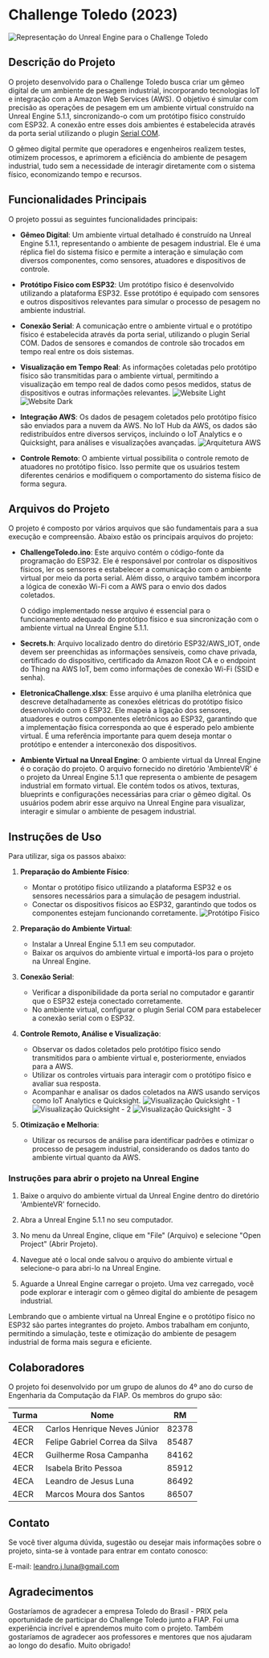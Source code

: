 # Challenge Toledo (2023)

![Representação do Unreal Engine para o Challenge Toledo](./images/PrototipoUnrealEngine.png)

## Descrição do Projeto

O projeto desenvolvido para o Challenge Toledo busca criar um gêmeo digital de um ambiente de pesagem industrial, incorporando tecnologias IoT e integração com a Amazon Web Services (AWS). O objetivo é simular com precisão as operações de pesagem em um ambiente virtual construído na Unreal Engine 5.1.1, sincronizando-o com um protótipo físico construído com ESP32. A conexão entre esses dois ambientes é estabelecida através da porta serial utilizando o plugin [Serial COM](https://github.com/videofeedback/Unreal_Engine_SerialCOM_Plugin).

O gêmeo digital permite que operadores e engenheiros realizem testes, otimizem processos, e aprimorem a eficiência do ambiente de pesagem industrial, tudo sem a necessidade de interagir diretamente com o sistema físico, economizando tempo e recursos.

## Funcionalidades Principais

O projeto possui as seguintes funcionalidades principais:

- **Gêmeo Digital**: Um ambiente virtual detalhado é construído na Unreal Engine 5.1.1, representando o ambiente de pesagem industrial. Ele é uma réplica fiel do sistema físico e permite a interação e simulação com diversos componentes, como sensores, atuadores e dispositivos de controle.

- **Protótipo Físico com ESP32**: Um protótipo físico é desenvolvido utilizando a plataforma ESP32. Esse protótipo é equipado com sensores e outros dispositivos relevantes para simular o processo de pesagem no ambiente industrial.

- **Conexão Serial**: A comunicação entre o ambiente virtual e o protótipo físico é estabelecida através da porta serial, utilizando o plugin Serial COM. Dados de sensores e comandos de controle são trocados em tempo real entre os dois sistemas.

- **Visualização em Tempo Real**: As informações coletadas pelo protótipo físico são transmitidas para o ambiente virtual, permitindo a visualização em tempo real de dados como pesos medidos, status de dispositivos e outras informações relevantes.
   ![Website Light](./images/WebsiteLight.png)
   ![Website Dark](./images/WebsiteDark.png)

- **Integração AWS**: Os dados de pesagem coletados pelo protótipo físico são enviados para a nuvem da AWS. No IoT Hub da AWS, os dados são redistribuídos entre diversos serviços, incluindo o IoT Analytics e o Quicksight, para análises e visualizações avançadas.
   ![Arquitetura AWS](./ArquiteturaAWS.png)

- **Controle Remoto**: O ambiente virtual possibilita o controle remoto de atuadores no protótipo físico. Isso permite que os usuários testem diferentes cenários e modifiquem o comportamento do sistema físico de forma segura.

## Arquivos do Projeto

O projeto é composto por vários arquivos que são fundamentais para a sua execução e compreensão. Abaixo estão os principais arquivos do projeto:

- **ChallengeToledo.ino**: Este arquivo contém o código-fonte da programação do ESP32. Ele é responsável por controlar os dispositivos físicos, ler os sensores e estabelecer a comunicação com o ambiente virtual por meio da porta serial. Além disso, o arquivo também incorpora a lógica de conexão Wi-Fi com a AWS para o envio dos dados coletados. 
   
   O código implementado nesse arquivo é essencial para o funcionamento adequado do protótipo físico e sua sincronização com o ambiente virtual na Unreal Engine 5.1.1. 

- **Secrets.h**: Arquivo localizado dentro do diretório ESP32/AWS_IOT, onde devem ser preenchidas as informações sensíveis, como chave privada, certificado do dispositivo, certificado da Amazon Root CA e o endpoint do Thing na AWS IoT, bem como informações de conexão Wi-Fi (SSID e senha).

- **EletronicaChallenge.xlsx**: Esse arquivo é uma planilha eletrônica que descreve detalhadamente as conexões elétricas do protótipo físico desenvolvido com o ESP32. Ele mapeia a ligação dos sensores, atuadores e outros componentes eletrônicos ao ESP32, garantindo que a implementação física corresponda ao que é esperado pelo ambiente virtual. É uma referência importante para quem deseja montar o protótipo e entender a interconexão dos dispositivos.

- **Ambiente Virtual na Unreal Engine**: O ambiente virtual da Unreal Engine é o coração do projeto. O arquivo fornecido no diretório 'AmbienteVR' é o projeto da Unreal Engine 5.1.1 que representa o ambiente de pesagem industrial em formato virtual. Ele contém todos os ativos, texturas, blueprints e configurações necessárias para criar o gêmeo digital. Os usuários podem abrir esse arquivo na Unreal Engine para visualizar, interagir e simular o ambiente de pesagem industrial.

## Instruções de Uso

Para utilizar, siga os passos abaixo:

1. **Preparação do Ambiente Físico**:

   - Montar o protótipo físico utilizando a plataforma ESP32 e os sensores necessários para a simulação de pesagem industrial.
   - Conectar os dispositivos físicos ao ESP32, garantindo que todos os componentes estejam funcionando corretamente.
   ![Protótipo Fisico](./images/PrototipoFisico.png)

2. **Preparação do Ambiente Virtual**:

   - Instalar a Unreal Engine 5.1.1 em seu computador.
   - Baixar os arquivos do ambiente virtual e importá-los para o projeto na Unreal Engine.

3. **Conexão Serial**:

   - Verificar a disponibilidade da porta serial no computador e garantir que o ESP32 esteja conectado corretamente.
   - No ambiente virtual, configurar o plugin Serial COM para estabelecer a conexão serial com o ESP32.

4. **Controle Remoto, Análise e Visualização**:

   - Observar os dados coletados pelo protótipo físico sendo transmitidos para o ambiente virtual e, posteriormente, enviados para a AWS.
   - Utilizar os controles virtuais para interagir com o protótipo físico e avaliar sua resposta.
   - Acompanhar e analisar os dados coletados na AWS usando serviços como IoT Analytics e Quicksight.
   ![Visualização Quicksight - 1](./images/WeightTruck.png)
   ![Visualização Quicksight - 2](./images/WeightCell.png)
   ![Visualização Quicksight - 3](./images/WeightCellPair.png)
   
5. **Otimização e Melhoria**:

   - Utilizar os recursos de análise para identificar padrões e otimizar o processo de pesagem industrial, considerando os dados tanto do ambiente virtual quanto da AWS.


### Instruções para abrir o projeto na Unreal Engine

1. Baixe o arquivo do ambiente virtual da Unreal Engine dentro do diretório 'AmbienteVR' fornecido.
   
2. Abra a Unreal Engine 5.1.1 no seu computador.
   
3. No menu da Unreal Engine, clique em "File" (Arquivo) e selecione "Open Project" (Abrir Projeto).
   
4. Navegue até o local onde salvou o arquivo do ambiente virtual e selecione-o para abri-lo na Unreal Engine.

5. Aguarde a Unreal Engine carregar o projeto. Uma vez carregado, você pode explorar e interagir com o gêmeo digital do ambiente de pesagem industrial.

Lembrando que o ambiente virtual na Unreal Engine e o protótipo físico no ESP32 são partes integrantes do projeto. Ambos trabalham em conjunto, permitindo a simulação, teste e otimização do ambiente de pesagem industrial de forma mais segura e eficiente.

## Colaboradores

O projeto foi desenvolvido por um grupo de alunos do 4º ano do curso de Engenharia da Computação da FIAP. Os membros do grupo são:

| Turma | Nome                            | RM     |
|-------|---------------------------------|--------|
| 4ECR  | Carlos Henrique Neves Júnior    | 82378  |
| 4ECR  | Felipe Gabriel Correa da Silva | 85487  |
| 4ECR  | Guilherme Rosa Campanha         | 84162  |
| 4ECR  | Isabela Brito Pessoa           | 85912  |
| 4ECA  | Leandro de Jesus Luna          | 86492  |
| 4ECR  | Marcos Moura dos Santos        | 86507  |

## Contato

Se você tiver alguma dúvida, sugestão ou desejar mais informações sobre o projeto, sinta-se à vontade para entrar em contato conosco:

E-mail: leandro.j.luna@gmail.com

## Agradecimentos

Gostaríamos de agradecer a empresa Toledo do Brasil - PRIX pela oportunidade de participar do Challenge Toledo junto a FIAP. Foi uma experiência incrível e aprendemos muito com o projeto. Também gostaríamos de agradecer aos professores e mentores que nos ajudaram ao longo do desafio. Muito obrigado!
